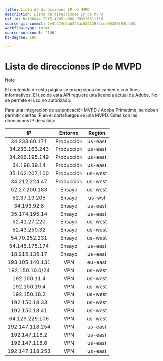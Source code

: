 ```yaml
---
title: Lista de direcciones IP de MVPD
description: Lista de direcciones IP de MVPD
exl-id: be18084c-22f5-47b5-b088-d9032681113d
source-git-commit: 7e4c274e2ab443ac034139f4ccc00350f64b444b
workflow-type: tm+mt
source-wordcount: '146'
ht-degree: 18%

---
```


# Lista de direcciones IP de MVPD

>[!NOTE]
>
>El contenido de esta página se proporciona únicamente con fines informativos. El uso de esta API requiere una licencia actual de Adobe. No se permite el uso no autorizado.

Para una integración de autenticación MVPD / Adobe Primetime, se deben permitir ciertas IP en el cortafuegos de una MVPD. Estas son las direcciones IP de salida:

| IP | Entorno | Región |
| :-------------: | :---------: | :-----: |
| 34.233.60.171 | Producción | us-east |
| 34.233.163.243 | Producción | us-east |
| 34.206.195.149 | Producción | us-east |
| 34.198.39.14 | Producción | us-east |
| 35.162.207.100 | Producción | us-west |
| 34.212.224.47 | Producción | us-west |
| 52.27.200.183 | Ensayo | us-west |
| 52.37.19.205 | Ensayo | us-wst |
| 34.193.92.8 | Ensayo | us-east |
| 35.174.195.14 | Ensayo | us-east |
| 52.41.27.220 | Ensayo | us-west |
| 52.43.250.32 | Ensayo | us-west |
| 54.70.252.231 | Ensayo | us-west |
| 54.146.175.174 | Ensayo | us-east |
| 18.215.135.17 | Ensayo | us-east |
| 193.105.140.131 | VPN | eu-east |
| 192.150.10.0/24 | VPN | us-west |
| 192.150.11.4 | VPN | us-west |
| 192.150.19.4 | VPN | us-west |
| 192.150.18.2 | VPN | us-west |
| 192.150.18.33 | VPN | us-west |
| 192.150.18.41 | VPN | us-west |
| 64.129.229.106 | VPN | us-west |
| 192.147.118.254 | VPN | us-east |
| 192.147.118.2 | VPN | us-east |
| 192.147.118.6 | VPN | us-east |
| 192.147.118.253 | VPN | us-east |
